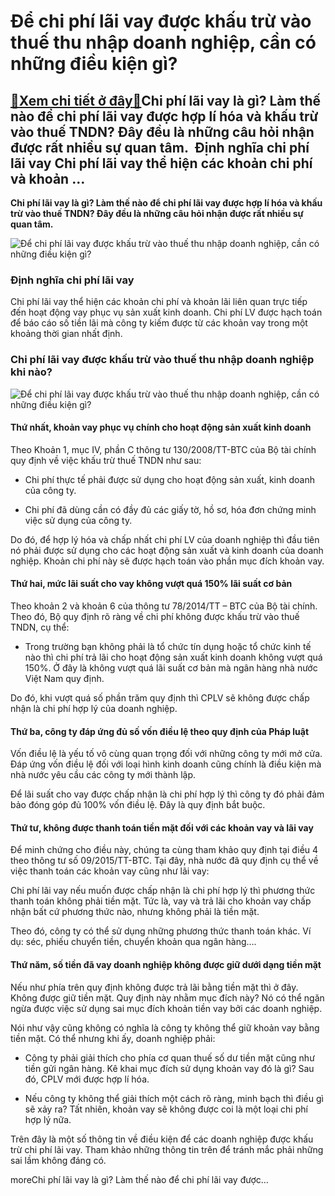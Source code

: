 Để chi phí lãi vay được khấu trừ vào thuế thu nhập doanh nghiệp, cần có những điều kiện gì?
===========================================================================================

[:gift:Xem chi tiết ở đây:gift:](https://hddtvn.com/de-chi-phi-lai-vay-duoc-khau-tru-vao-thue-thu-nhap-doanh-nghiep-can-co-nhung-dieu-kien-gi/)Chi phí lãi vay là gì? Làm thế nào để chi phí lãi vay được hợp lí hóa và khấu trừ vào thuế TNDN? Đây đều là những câu hỏi nhận được rất nhiều sự quan tâm.  Định nghĩa chi phí lãi vay Chi phí lãi vay thể hiện các khoản chi phí và khoản …
--------------------------------------------------------------------------------------------------------------------------------------------------------------------------------------------------------------------------------------------

**Chi phí lãi vay là gì? Làm thế nào để chi phí lãi vay được hợp lí hóa và khấu trừ vào thuế TNDN? Đây đều là những câu hỏi nhận được rất nhiều sự quan tâm.** 


![Để chi phí lãi vay được khấu trừ vào thuế thu nhập doanh nghiệp, cần có những điều kiện gì?](https://hddtvn.com/wp-content/uploads/2021/01/hE1BAA1ch-toC3A1n-chi-phC3AD-lC3A3i-vay-600x400-1.jpg "Để chi phí lãi vay được khấu trừ vào thuế thu nhập doanh nghiệp, cần có những điều kiện gì?")


### **Định nghĩa chi phí lãi vay**


Chi phí lãi vay thể hiện các khoản chi phí và khoản lãi liên quan trực tiếp đến hoạt động vay phục vụ sản xuất kinh doanh. Chi phí LV được hạch toán để báo cáo số tiền lãi mà công ty kiếm được từ các khoản vay trong một khoảng thời gian nhất định.


### **Chi phí lãi vay được khấu trừ vào thuế thu nhập doanh nghiệp khi nào?**


![Để chi phí lãi vay được khấu trừ vào thuế thu nhập doanh nghiệp, cần có những điều kiện gì?](https://hddtvn.com/wp-content/uploads/2021/01/dieu-kien-chi-phi-lai-vay-hop-li-khi-tinh-thue-tndn.png "Để chi phí lãi vay được khấu trừ vào thuế thu nhập doanh nghiệp, cần có những điều kiện gì?")


#### **Thứ nhất, khoản vay phục vụ chính cho hoạt động sản xuất kinh doanh**


Theo Khoản 1, mục IV, phần C thông tư 130/2008/TT-BTC của Bộ tài chính quy định về việc khấu trừ thuế TNDN như sau:




* Chi phí thực tế phải được sử dụng cho hoạt động sản xuất, kinh doanh của công ty.

* Chi phí đã dùng cần có đầy đủ các giấy tờ, hồ sơ, hóa đơn chứng minh việc sử dụng của công ty.



Do đó, để hợp lý hóa và chấp nhất chi phí LV của doanh nghiệp thì đầu tiên nó phải được sử dụng cho các hoạt động sản xuất và kinh doanh của doanh nghiệp. Khoản chi phí này sẽ được hạch toán vào phần mục đích khoản vay.


#### **Thứ hai, mức lãi suất cho vay không vượt quá 150% lãi suất cơ bản**


Theo khoản 2 và khoản 6 của thông tư 78/2014/TT – BTC của Bộ tài chính. Theo đó, Bộ quy định rõ ràng về chi phí không được khấu trừ vào thuế TNDN, cụ thể:




* Trong trường bạn không phải là tổ chức tín dụng hoặc tổ chức kinh tế nào thì chi phí trả lãi cho hoạt động sản xuất kinh doanh không vượt quá 150%. Ở đây là không vượt quá lãi suất cơ bản mà ngân hàng nhà nước Việt Nam quy định.



Do đó, khi vượt quá số phần trăm quy định thì CPLV sẽ không được chấp nhận là chi phí hợp lý của doanh nghiệp.


#### **Thứ ba, công ty đáp ứng đủ số vốn điều lệ theo quy định của Pháp luật**


Vốn điều lệ là yếu tố vô cùng quan trọng đối với những công ty mới mở cửa. Đáp ứng vốn điều lệ đối với loại hình kinh doanh cũng chính là điều kiện mà nhà nước yêu cầu các công ty mới thành lập.


Để lãi suất cho vay được chấp nhận là chi phí hợp lý thì công ty đó phải đảm bảo đóng góp đủ 100% vốn điều lệ. Đây là quy định bắt buộc.


#### **Thứ tư, không được thanh toán tiền mặt đối với các khoản vay và lãi vay**


Để minh chứng cho điều này, chúng ta cùng tham khảo quy định tại điều 4 theo thông tư số 09/2015/TT-BTC. Tại đây, nhà nước đã quy định cụ thể về việc thanh toán các khoản vay cũng như lãi vay:


Chi phí lãi vay nếu muốn được chấp nhận là chi phí hợp lý thì phương thức thanh toán không phải tiền mặt. Tức là, vay và trả lãi cho khoản vay chấp nhận bất cứ phương thức nào, nhưng không phải là tiền mặt.


Theo đó, công ty có thể sử dụng những phương thức thanh toán khác. Ví dụ: séc, phiếu chuyển tiền, chuyển khoản qua ngân hàng….


#### **Thứ năm, số tiền đã vay doanh nghiệp không được giữ dưới dạng tiền mặt**


Nếu như phía trên quy định không được trả lãi bằng tiền mặt thì ở đây. Không được giữ tiền mặt. Quy định này nhằm mục đích này? Nó có thể ngăn ngừa được việc sử dụng sai mục đích khoản tiền vay bởi các doanh nghiệp.


Nói như vậy cũng không có nghĩa là công ty không thể giữ khoản vay bằng tiền mặt. Có thể nhưng khi ấy, doanh nghiệp phải:




* Công ty phải giải thích cho phía cơ quan thuế số dư tiền mặt cũng như tiền gửi ngân hàng. Kê khai mục đích sử dụng khoản vay đó là gì? Sau đó, CPLV mới được hợp lí hóa.

* Nếu công ty không thể giải thích một cách rõ ràng, minh bạch thì điều gì sẽ xảy ra? Tất nhiên, khoản vay sẽ không được coi là một loại chi phí hợp lý nữa.



Trên đây là một số thông tin về điều kiện để các doanh nghiệp được khấu trừ chi phí lãi vay. Tham khảo những thông tin trên để tránh mắc phải những sai lầm không đáng có.


moreChi phí lãi vay là gì? Làm thế nào để chi phí lãi vay được…

